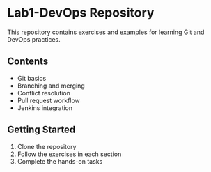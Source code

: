 # Lab1-DevOps Repository

This repository contains exercises and examples for learning Git and DevOps practices.

## Contents

- Git basics
- Branching and merging
- Conflict resolution
- Pull request workflow
- Jenkins integration

## Getting Started

1. Clone the repository
2. Follow the exercises in each section
3. Complete the hands-on tasks